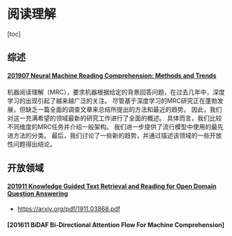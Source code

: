 # 阅读理解
[toc]

## 综述
#### [201907 Neural Machine Reading Comprehension: Methods and Trends](http://arxiv.org/abs/1907.01118)
机器阅读理解（MRC），要求机器根据给定的背景回答问题，在过去几年中，深度学习的出现引起了越来越广泛的关注。 尽管基于深度学习的MRC研究正在蓬勃发展，但缺乏一篇全面的调查文章来总结所提出的方法和最近的趋势。 因此，我们对这一充满希望的领域最新的研究工作进行了全面的概述。 具体而言，我们比较不同维度的MRC任务并介绍一般架构。 我们进一步提供了流行模型中使用的最先进方法的分类。 最后，我们讨论了一些新的趋势，并通过描述该领域的一些开放性问题得出结论。

## 开放领域
#### [201911 Knowledge Guided Text Retrieval and Reading for Open Domain Question Answering]()
 - https://arxiv.org/pdf/1911.03868.pdf


 #### [201611 BiDAF Bi-Directional Attention Flow For Machine Comprehension]
